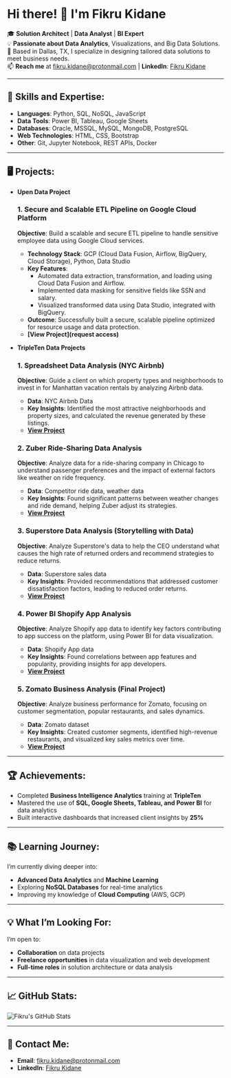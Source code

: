 # Hi there! 👋 I'm Fikru Kidane

🎓 **Solution Architect** | **Data Analyst** | **BI Expert**  
💡 **Passionate about Data Analytics**, Visualizations, and Big Data Solutions.  
📍 Based in Dallas, TX, I specialize in designing tailored data solutions to meet business needs.  
📫 **Reach me** at [fikru.kidane@protonmail.com](mailto:fikru.kidane@protonmail.com) | **LinkedIn**: [Fikru Kidane](https://www.linkedin.com/in/fikru-yifter-kidane)

---

## 🔧 **Skills and Expertise**:
- **Languages**: Python, SQL, NoSQL, JavaScript
- **Data Tools**: Power BI, Tableau, Google Sheets
- **Databases**: Oracle, MSSQL, MySQL, MongoDB, PostgreSQL
- **Web Technologies**: HTML, CSS, Bootstrap
- **Other**: Git, Jupyter Notebook, REST APIs, Docker

---

## 🖥️ **Projects**:

- **Upen Data Project**
  
    ### 1. Secure and Scalable ETL Pipeline on Google Cloud Platform
    **Objective**: Build a scalable and secure ETL pipeline to handle sensitive employee data using Google Cloud services.  
    - **Technology Stack**: GCP (Cloud Data Fusion, Airflow, BigQuery, Cloud Storage), Python, Data Studio  
    - **Key Features**: 
      - Automated data extraction, transformation, and loading using Cloud Data Fusion and Airflow.  
      - Implemented data masking for sensitive fields like SSN and salary.  
      - Visualized transformed data using Data Studio, integrated with BigQuery.
    - **Outcome**: Successfully built a secure, scalable pipeline optimized for resource usage and data protection.  
    - **[View Project](request access)**
  
- **TripleTen Data Projects** 
  
    ### 1. Spreadsheet Data Analysis (NYC Airbnb)
    **Objective**: Guide a client on which property types and neighborhoods to invest in for Manhattan vacation rentals by analyzing Airbnb data.  
    - **Data**: NYC Airbnb Data  
    - **Key Insights**: Identified the most attractive neighborhoods and property sizes, and calculated the revenue generated by these listings.
    - **[View Project](https://github.com/fikrukidane/Spreadsheet-Data-Analysis-NYC-Airbnb-)**
        
    ### 2. Zuber Ride-Sharing Data Analysis
    **Objective**: Analyze data for a ride-sharing company in Chicago to understand passenger preferences and the impact of external factors like weather on ride frequency.  
    - **Data**: Competitor ride data, weather data  
    - **Key Insights**: Found significant patterns between weather changes and ride demand, helping Zuber adjust its strategies.  
    - **[View Project](https://github.com/fikrukidane/Zuber-Ride-Sharing-Data-Analysis-)**
        
    ### 3. Superstore Data Analysis (Storytelling with Data)
    **Objective**: Analyze Superstore's data to help the CEO understand what causes the high rate of returned orders and recommend strategies to reduce returns.  
    - **Data**: Superstore sales data  
    - **Key Insights**: Provided recommendations that addressed customer dissatisfaction factors, leading to reduced order returns.  
    - **[View Project](https://github.com/fikrukidane/Superstore-Data-Analysis-)**
        
    ### 4. Power BI Shopify App Analysis
    **Objective**: Analyze Shopify app data to identify key factors contributing to app success on the platform, using Power BI for data visualization.  
    - **Data**: Shopify App data  
    - **Key Insights**: Found correlations between app features and popularity, providing insights for app developers.  
    - **[View Project](https://github.com/fikrukidane/PowerBI-Shopify-App-Analysis-)**
        
    ### 5. Zomato Business Analysis (Final Project)
    **Objective**: Analyze business performance for Zomato, focusing on customer segmentation, popular restaurants, and sales dynamics.  
    - **Data**: Zomato dataset  
    - **Key Insights**: Created customer segments, identified high-revenue restaurants, and visualized key sales metrics over time.  
    - **[View Project](https://github.com/fikrukidane/Zomato-Business-Analysis-)**

---

## 🏆 **Achievements**:
- Completed **Business Intelligence Analytics** training at **TripleTen**
- Mastered the use of **SQL, Google Sheets, Tableau, and Power BI** for data analytics
- Built interactive dashboards that increased client insights by **25%**

---

## 📚 **Learning Journey**:
I’m currently diving deeper into:
- **Advanced Data Analytics** and **Machine Learning**
- Exploring **NoSQL Databases** for real-time analytics
- Improving my knowledge of **Cloud Computing** (AWS, GCP)

---

## 💡 **What I’m Looking For**:
I’m open to:
- **Collaboration** on data projects
- **Freelance opportunities** in data visualization and web development
- **Full-time roles** in solution architecture or data analysis

---

## 📈 **GitHub Stats**:
![Fikru's GitHub Stats](https://github-readme-stats.vercel.app/api?username=your-github&show_icons=true&theme=radical)

---

## 📩 **Contact Me**:
- **Email**: [fikru.kidane@protonmail.com](mailto:fikru.kidane@protonmail.com)
- **LinkedIn**: [Fikru Kidane](https://www.linkedin.com/in/fikru-kidane)

